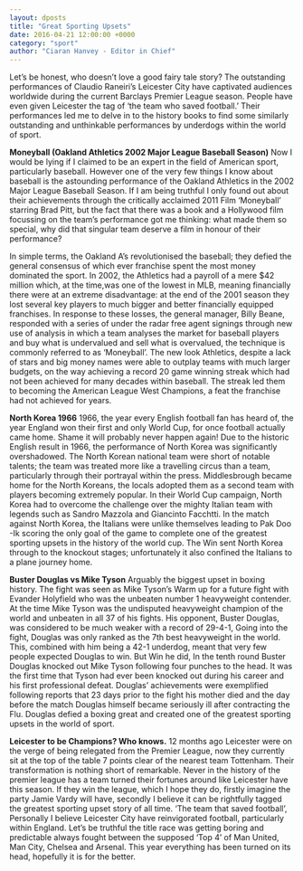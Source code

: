 ```yaml
---
layout: dposts
title: "Great Sporting Upsets"
date: 2016-04-21 12:00:00 +0000
category: "sport"
author: "Ciaran Hanvey - Editor in Chief"
---
```

Let’s be honest, who doesn’t love a good fairy tale story? The outstanding performances of Claudio Raneiri’s Leicester City have captivated audiences worldwide during the current Barclays Premier League season. People have even given Leicester the tag of ‘the team who saved football.’ Their performances led me to delve in to the history books to find some similarly outstanding and unthinkable performances by underdogs within the world of sport.
 
**Moneyball (Oakland Athletics 2002 Major League Baseball Season)** Now I would be lying if I claimed to be an expert in the field of American sport, particularly baseball. However one of the very few things I know about baseball is the astounding performance of the Oakland Athletics in the 2002 Major League Baseball Season. If I am being truthful I only found out about their achievements through the critically acclaimed 2011 Film ‘Moneyball’ starring Brad Pitt, but the fact that there was a book and a Hollywood film focussing on the team’s performance got me thinking: what made them so special, why did that singular team deserve a film in honour of their performance?

In simple terms, the Oakland A’s revolutionised the baseball; they defied the general consensus of which ever franchise spent the most money dominated the sport. In 2002, the Athletics had a payroll of a mere $42 million which, at the time,was one of the lowest in MLB, meaning financially there were at an extreme disadvantage: at the end of the 2001 season they lost several key players to much bigger and better financially equipped franchises. In response to these losses, the general manager, Billy Beane, responded with a series of under the radar free agent signings through new use of analysis in which a team analyses the market for baseball players and buy what is undervalued and sell what is overvalued, the technique is commonly referred to as ‘Moneyball’. The new look Athletics, despite a lack of stars and big money names were able to outplay teams with much larger budgets, on the way achieving a record 20 game winning streak which had not been achieved for many decades within baseball. The streak led them to becoming the American League West Champions, a feat the franchise had not achieved for years. 

**North Korea 1966** 1966, the year every English football fan has heard of, the year England won their first and only World Cup, for once football actually came home. Shame it will probably never happen again! Due to the historic English result in 1966, the performance of North Korea was significantly overshadowed. The North Korean national team were short of notable talents; the team was treated more like a travelling circus than a team, particularly through their portrayal within the press. Middlesbrough became home for the North Koreans, the locals adopted them as a second team with players becoming extremely popular. In their World Cup campaign, North Korea had to overcome the challenge over the mighty Italian team with legends such as Sandro Mazzola and Giancinto Facchtti. In the match against North Korea, the Italians were unlike themselves leading to Pak Doo -Ik scoring the only goal of the game to complete one of the greatest sporting upsets in the history of the world cup. The Win sent North Korea through to the knockout stages; unfortunately it also confined the Italians to a plane journey home.

**Buster Douglas vs Mike Tyson** Arguably the biggest upset in boxing history. The fight was seen as Mike Tyson’s Warm up for a future fight with Evander Holyfield who was the unbeaten number 1 heavyweight contender. At the time Mike Tyson was the undisputed heavyweight champion of the world and unbeaten in all 37 of his fights. His opponent, Buster Douglas, was considered to be much weaker with a record of 29-4-1, Going into the fight, Douglas was only ranked as the 7th best heavyweight in the world. This, combined with him being a 42-1 underdog, meant that very few people expected Douglas to win. But Win he did, In the tenth round Buster Douglas knocked out Mike Tyson following four punches to the head. It was the first time that Tyson had ever been knocked out during his career and his first professional defeat. Douglas’ achievements were exemplified following reports that 23 days prior to the fight his mother died and the day before the match Douglas himself became seriously ill after contracting the Flu. Douglas defied a boxing great and created one of the greatest sporting upsets in the world of sport.

**Leicester to be Champions? Who knows.** 12 months ago Leicester were on the verge of being relegated from the Premier League, now they currently sit at the top of the table 7 points clear of the nearest team Tottenham. Their transformation is nothing short of remarkable. Never in the history of the premier league has a team turned their fortunes around like Leicester have this season. If they win the league, which I hope they do, firstly imagine the party Jamie Vardy will have, secondly I believe it can be rightfully tagged the greatest sporting upset story of all time. ‘The team that saved football’, Personally I believe Leicester City have reinvigorated  football, particularly within England. Let’s be truthful the title race was getting boring and predictable always fought between the supposed ‘Top 4’ of Man United, Man City, Chelsea and Arsenal. This year everything has been turned on its head, hopefully it is for the better.
